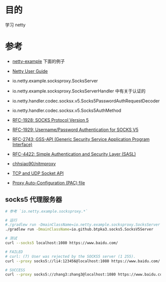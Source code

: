 

# 目的

学习 netty

# 参考

* [netty-example](http://netty.io/4.1/xref/index.html) 下面的例子
* [Netty User Guide](http://netty.io/wiki/user-guide.html)

* io.netty.example.socksproxy.SocksServer
* io.netty.example.socksproxy.SocksServerHandler 中有关于认证的
* io.netty.handler.codec.socksx.v5.Socks5PasswordAuthRequestDecoder
* io.netty.handler.codec.socksx.v5.Socks5AuthMethod
    

* [RFC-1928: SOCKS Protocol Version 5](https://tools.ietf.org/html/rfc1928)
* [RFC-1929: Username/Password Authentication for SOCKS V5](https://tools.ietf.org/html/rfc1929)
* [RFC-2743: GSS-API (Generic Security Service Application Program Interface)](https://tools.ietf.org/html/rfc2743)
* [RFC-4422: Simple Authentication and Security Layer (SASL)](https://tools.ietf.org/html/rfc4422)

* [chhsiao90/nitmproxy](https://github.com/chhsiao90/nitmproxy)
* [TCP and UDP Socket API](https://www.w3.org/TR/tcp-udp-sockets/)
* [Proxy Auto-Configuration (PAC) file](https://developer.mozilla.org/en-US/docs/Web/HTTP/Proxy_servers_and_tunneling/Proxy_Auto-Configuration_(PAC)_file)


## socks5 代理服务器

```bash
# 参考 `io.netty.example.socksproxy.*`

# 运行
#./gradlew run -DmainClassName=io.netty.example.socksproxy.SocksServer
./gradlew run -DmainClassName=io.github.btpka3.socks5.SocksV5Server

# 测试
curl --socks5 localhost:1080 https://www.baidu.com/

# FAILED
# curl: (7) User was rejected by the SOCKS5 server (1 255).
curl --proxy socks5://li4:123456@localhost:1080 https://www.baidu.com/

# SUCCESS
curl --proxy socks5://zhang3:zhang3@localhost:1080 https://www.baidu.com/



```